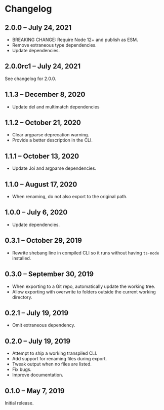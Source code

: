 # Changelog

## 2.0.0 – July 24, 2021

- BREAKING CHANGE: Require Node 12+ and publish as ESM.
- Remove extraneous type dependencies.
- Update dependencies.

## 2.0.0rc1 – July 24, 2021

See changelog for 2.0.0.

## 1.1.3 – December 8, 2020

- Update del and multimatch dependencies

## 1.1.2 – October 21, 2020

- Clear argparse deprecation warning.
- Provide a better description in the CLI.

## 1.1.1 – October 13, 2020

- Update Joi and argparse dependencies.

## 1.1.0 – August 17, 2020

- When renaming, do not also export to the original path.

## 1.0.0 – July 6, 2020

- Update dependencies.

## 0.3.1 – October 29, 2019

- Rewrite shebang line in compiled CLI so it runs without having `ts-node`
  installed.

## 0.3.0 – September 30, 2019

- When exporting to a Git repo, automatically update the working tree.
- Allow exporting with overwrite to folders outside the current working
  directory.

## 0.2.1 – July 19, 2019

- Omit extraneous dependency.

## 0.2.0 – July 19, 2019

- Attempt to ship a working transpiled CLI.
- Add support for renaming files during export.
- Tweak output when no files are listed.
- Fix bugs.
- Improve documentation.

## 0.1.0 – May 7, 2019

Initial release.

